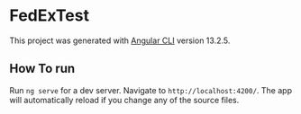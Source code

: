 # FedExTest

This project was generated with [Angular CLI](https://github.com/angular/angular-cli) version 13.2.5.

## How To run

Run `ng serve` for a dev server. Navigate to `http://localhost:4200/`. The app will automatically reload if you change any of the source files.
